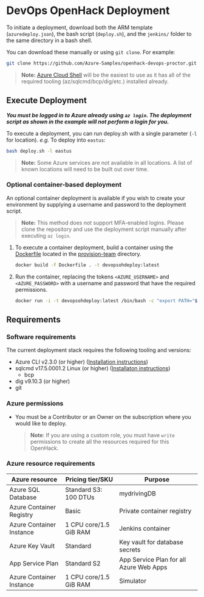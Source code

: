 # DevOps OpenHack Deployment

To initiate a deployment, download both the ARM template (`azuredeploy.json`), the bash script (`deploy.sh`), and the `jenkins/` folder to the same directory in a bash shell.

You can download these manually or using `git clone`. For example:

```sh
git clone https://github.com/Azure-Samples/openhack-devops-proctor.git
```

> **Note:** [Azure Cloud Shell](https://docs.microsoft.com/azure/cloud-shell/overview) will be the easiest to use as it has all of the required tooling (az/sqlcmd/bcp/dig/etc.) installed already.

## Execute Deployment

***You must be logged in to Azure already using `az login`. The deployment script as shown in the example will not perform a login for you.***

To execute a deployment, you can run deploy.sh with a single parameter (`-l` for location). *e.g.* To deploy into `eastus`:

```sh
bash deploy.sh -l eastus
```

> **Note:** Some Azure services are not available in all locations. A list of known locations will need to be built out over time.

### Optional container-based deployment

An optional container deployment is available if you wish to create your environment by supplying a username and password to the deployment script.

> **Note:** This method does not support MFA-enabled logins. Please clone the repository and use the deployment script manually after executing `az login`.

1. To execute a container deployment, build a container using the [Dockerfile](Dockerfile) located in the [provision-team](/provision-team/) directory.

    ```sh
    docker build -f Dockerfile . -t devopsohdeploy:latest
    ```

2. Run the container, replacing the tokens `<AZURE_USERNAME>` and `<AZURE_PASSWORD>` with a username and password that have the required permissions.

    ```sh
    docker run -i -t devopsohdeploy:latest /bin/bash -c "export PATH="$PATH:/opt/mssql-tools/bin" && cd /deploy && bash deploy.sh -l eastus -u '<AZURE_USERNAME>' -p '<AZURE_PASSWORD>'"
    ```

## Requirements

### Software requirements

The current deployment stack requires the following tooling and versions:

- Azure CLI v2.3.0 (or higher) ([Installation instructions](https://docs.microsoft.com/cli/azure/install-azure-cli))
- sqlcmd v17.5.0001.2 Linux (or higher) ([Installaton instructions](https://docs.microsoft.com/sql/linux/sql-server-linux-setup-tools))
    - bcp
- dig v9.10.3 (or higher)
- git

### Azure permissions

- You must be a Contributor or an Owner on the subscription where you would like to deploy.

    > **Note**: If you are using a custom role, you must have `write` permissions to create all the resources required for this OpenHack.

### Azure resource requirements

| Azure resource           | Pricing tier/SKU       | Purpose                                 |
| ------------------------ | ---------------------- | --------------------------------------- |
| Azure SQL Database       | Standard S3: 100 DTUs  | mydrivingDB                             |
| Azure Container Registry | Basic                  | Private container registry              |
| Azure Container Instance | 1 CPU core/1.5 GiB RAM | Jenkins container                       |
| Azure Key Vault          | Standard               | Key vault for database secrets          |
| App Service Plan         | Standard S2            | App Service Plan for all Azure Web Apps |
| Azure Container Instance | 1 CPU core/1.5 GiB RAM | Simulator                               |
